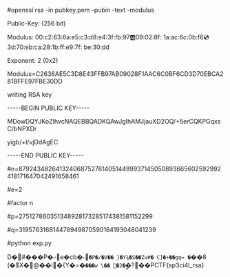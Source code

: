 #openssl rsa -in pubkey.pem -pubin -text -modulus

Public-Key: (256 bit)

Modulus:
    00:c2:63:6a:e5:c3:d8:e4:3f:fb:97:ab:09:02:8f:
    1a:ac:6c:0b:f6:cd:3d:70:eb:ca:28:1b:ff:e9:7f:
    be:30:dd

Exponent: 2 (0x2)

Modulus=C2636AE5C3D8E43FFB97AB09028F1AAC6C0BF6CD3D70EBCA281BFFE97FBE30DD

writing RSA key

-----BEGIN PUBLIC KEY-----

MDowDQYJKoZIhvcNAQEBBQADKQAwJgIhAMJjauXD2OQ/+5erCQKPGqxsC/bNPXDr

yigb/+l/vjDdAgEC

-----END PUBLIC KEY-----


#n=87924348264132406875276140514499937145050893665602592992418171647042491658461

#e=2

#factor n

#p=275127860351348928173285174381581152299

#q=319576316814478949870590164193048041239

#python exp.py

D�#���P�ޚe�cb�`ކ�P�/�V��
}�Y¾�S��Zv#�
C]�+��gq=
�`��8
     (�$X�@��i�{Y�=�`���w
                           \��
�2�̻`�?��PCTF{sp3ci4l_rsa}

